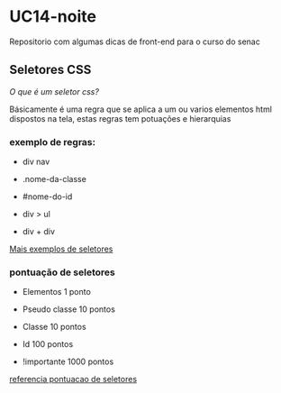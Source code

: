 # UC14-noite
Repositorio com algumas dicas de front-end para o curso do senac


## Seletores CSS

*O que é um seletor css?*

Básicamente é uma regra que se aplica a um ou varios elementos html dispostos na tela, estas regras tem potuações e hierarquias

### exemplo de regras:

* div nav

* .nome-da-classe

* #nome-do-id

* div > ul

* div + div


[Mais exemplos de seletores](https://code.tutsplus.com/pt/tutorials/the-30-css-selectors-you-must-memorize--net-16048)


### pontuação de seletores

* Elementos 1 ponto

* Pseudo classe 10 pontos

* Classe 10 pontos

* Id 100 pontos

* !importante 1000 pontos

[referencia pontuacao de seletores](https://tableless.com.br/pontuacao-especificidade-css/)
